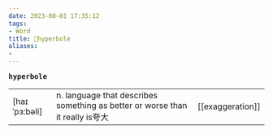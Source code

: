 ```yaml
---
date: 2023-08-01 17:35:12
tags: 
- Word
title: 📖hyperbole
aliases: 
- 
---
```


<pre><strong>hyperbole</strong></pre>
|   |   |   |
|---|---|---|
|[haɪˈpɜ:bəli]|n. language that describes something as better or worse than it really is夸⼤|[[exaggeration]]|